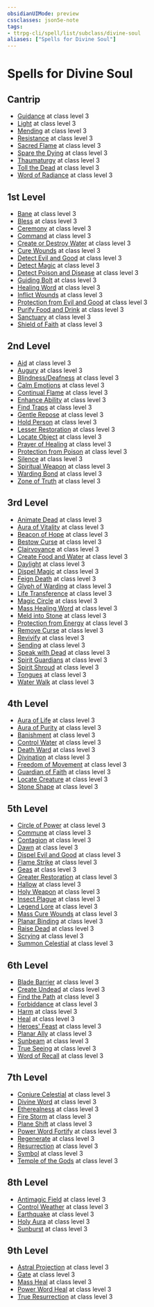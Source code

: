 ```yaml
---
obsidianUIMode: preview
cssclasses: json5e-note
tags:
- ttrpg-cli/spell/list/subclass/divine-soul
aliases: ["Spells for Divine Soul"]
---
```

# Spells for Divine Soul

## Cantrip

- [Guidance](guidance-xphb "XPHB") at class level 3
- [Light](light-xphb "XPHB") at class level 3
- [Mending](mending-xphb "XPHB") at class level 3
- [Resistance](resistance-xphb "XPHB") at class level 3
- [Sacred Flame](sacred-flame-xphb "XPHB") at class level 3
- [Spare the Dying](spare-the-dying-xphb "XPHB") at class level 3
- [Thaumaturgy](thaumaturgy-xphb "XPHB") at class level 3
- [Toll the Dead](toll-the-dead-xphb "XPHB") at class level 3
- [Word of Radiance](word-of-radiance-xphb "XPHB") at class level 3

## 1st Level

- [Bane](bane-xphb "XPHB") at class level 3
- [Bless](bless-xphb "XPHB") at class level 3
- [Ceremony](ceremony-xge "XGE") at class level 3
- [Command](command-xphb "XPHB") at class level 3
- [Create or Destroy Water](create-or-destroy-water-xphb "XPHB") at class level 3
- [Cure Wounds](cure-wounds-xphb "XPHB") at class level 3
- [Detect Evil and Good](detect-evil-and-good-xphb "XPHB") at class level 3
- [Detect Magic](detect-magic-xphb "XPHB") at class level 3
- [Detect Poison and Disease](detect-poison-and-disease-xphb "XPHB") at class level 3
- [Guiding Bolt](guiding-bolt-xphb "XPHB") at class level 3
- [Healing Word](healing-word-xphb "XPHB") at class level 3
- [Inflict Wounds](inflict-wounds-xphb "XPHB") at class level 3
- [Protection from Evil and Good](protection-from-evil-and-good-xphb "XPHB") at class level 3
- [Purify Food and Drink](purify-food-and-drink-xphb "XPHB") at class level 3
- [Sanctuary](sanctuary-xphb "XPHB") at class level 3
- [Shield of Faith](shield-of-faith-xphb "XPHB") at class level 3

## 2nd Level

- [Aid](aid-xphb "XPHB") at class level 3
- [Augury](augury-xphb "XPHB") at class level 3
- [Blindness/Deafness](blindness-deafness-xphb "XPHB") at class level 3
- [Calm Emotions](calm-emotions-xphb "XPHB") at class level 3
- [Continual Flame](continual-flame-xphb "XPHB") at class level 3
- [Enhance Ability](enhance-ability-xphb "XPHB") at class level 3
- [Find Traps](find-traps-xphb "XPHB") at class level 3
- [Gentle Repose](gentle-repose-xphb "XPHB") at class level 3
- [Hold Person](hold-person-xphb "XPHB") at class level 3
- [Lesser Restoration](lesser-restoration-xphb "XPHB") at class level 3
- [Locate Object](locate-object-xphb "XPHB") at class level 3
- [Prayer of Healing](prayer-of-healing-xphb "XPHB") at class level 3
- [Protection from Poison](protection-from-poison-xphb "XPHB") at class level 3
- [Silence](silence-xphb "XPHB") at class level 3
- [Spiritual Weapon](spiritual-weapon-xphb "XPHB") at class level 3
- [Warding Bond](warding-bond-xphb "XPHB") at class level 3
- [Zone of Truth](zone-of-truth-xphb "XPHB") at class level 3

## 3rd Level

- [Animate Dead](animate-dead-xphb "XPHB") at class level 3
- [Aura of Vitality](aura-of-vitality-xphb "XPHB") at class level 3
- [Beacon of Hope](beacon-of-hope-xphb "XPHB") at class level 3
- [Bestow Curse](bestow-curse-xphb "XPHB") at class level 3
- [Clairvoyance](clairvoyance-xphb "XPHB") at class level 3
- [Create Food and Water](create-food-and-water-xphb "XPHB") at class level 3
- [Daylight](daylight-xphb "XPHB") at class level 3
- [Dispel Magic](dispel-magic-xphb "XPHB") at class level 3
- [Feign Death](feign-death-xphb "XPHB") at class level 3
- [Glyph of Warding](glyph-of-warding-xphb "XPHB") at class level 3
- [Life Transference](life-transference-xge "XGE") at class level 3
- [Magic Circle](magic-circle-xphb "XPHB") at class level 3
- [Mass Healing Word](mass-healing-word-xphb "XPHB") at class level 3
- [Meld into Stone](meld-into-stone-xphb "XPHB") at class level 3
- [Protection from Energy](protection-from-energy-xphb "XPHB") at class level 3
- [Remove Curse](remove-curse-xphb "XPHB") at class level 3
- [Revivify](revivify-xphb "XPHB") at class level 3
- [Sending](sending-xphb "XPHB") at class level 3
- [Speak with Dead](speak-with-dead-xphb "XPHB") at class level 3
- [Spirit Guardians](spirit-guardians-xphb "XPHB") at class level 3
- [Spirit Shroud](spirit-shroud-tce "TCE") at class level 3
- [Tongues](tongues-xphb "XPHB") at class level 3
- [Water Walk](water-walk-xphb "XPHB") at class level 3

## 4th Level

- [Aura of Life](aura-of-life-xphb "XPHB") at class level 3
- [Aura of Purity](aura-of-purity-xphb "XPHB") at class level 3
- [Banishment](banishment-xphb "XPHB") at class level 3
- [Control Water](control-water-xphb "XPHB") at class level 3
- [Death Ward](death-ward-xphb "XPHB") at class level 3
- [Divination](divination-xphb "XPHB") at class level 3
- [Freedom of Movement](freedom-of-movement-xphb "XPHB") at class level 3
- [Guardian of Faith](guardian-of-faith-xphb "XPHB") at class level 3
- [Locate Creature](locate-creature-xphb "XPHB") at class level 3
- [Stone Shape](stone-shape-xphb "XPHB") at class level 3

## 5th Level

- [Circle of Power](circle-of-power-xphb "XPHB") at class level 3
- [Commune](commune-xphb "XPHB") at class level 3
- [Contagion](contagion-xphb "XPHB") at class level 3
- [Dawn](dawn-xge "XGE") at class level 3
- [Dispel Evil and Good](dispel-evil-and-good-xphb "XPHB") at class level 3
- [Flame Strike](flame-strike-xphb "XPHB") at class level 3
- [Geas](geas-xphb "XPHB") at class level 3
- [Greater Restoration](greater-restoration-xphb "XPHB") at class level 3
- [Hallow](hallow-xphb "XPHB") at class level 3
- [Holy Weapon](holy-weapon-xge "XGE") at class level 3
- [Insect Plague](insect-plague-xphb "XPHB") at class level 3
- [Legend Lore](legend-lore-xphb "XPHB") at class level 3
- [Mass Cure Wounds](mass-cure-wounds-xphb "XPHB") at class level 3
- [Planar Binding](planar-binding-xphb "XPHB") at class level 3
- [Raise Dead](raise-dead-xphb "XPHB") at class level 3
- [Scrying](scrying-xphb "XPHB") at class level 3
- [Summon Celestial](summon-celestial-xphb "XPHB") at class level 3

## 6th Level

- [Blade Barrier](blade-barrier-xphb "XPHB") at class level 3
- [Create Undead](create-undead-xphb "XPHB") at class level 3
- [Find the Path](find-the-path-xphb "XPHB") at class level 3
- [Forbiddance](forbiddance-xphb "XPHB") at class level 3
- [Harm](harm-xphb "XPHB") at class level 3
- [Heal](heal-xphb "XPHB") at class level 3
- [Heroes' Feast](heroes-feast-xphb "XPHB") at class level 3
- [Planar Ally](planar-ally-xphb "XPHB") at class level 3
- [Sunbeam](sunbeam-xphb "XPHB") at class level 3
- [True Seeing](true-seeing-xphb "XPHB") at class level 3
- [Word of Recall](word-of-recall-xphb "XPHB") at class level 3

## 7th Level

- [Conjure Celestial](conjure-celestial-xphb "XPHB") at class level 3
- [Divine Word](divine-word-xphb "XPHB") at class level 3
- [Etherealness](etherealness-xphb "XPHB") at class level 3
- [Fire Storm](fire-storm-xphb "XPHB") at class level 3
- [Plane Shift](plane-shift-xphb "XPHB") at class level 3
- [Power Word Fortify](power-word-fortify-xphb "XPHB") at class level 3
- [Regenerate](regenerate-xphb "XPHB") at class level 3
- [Resurrection](resurrection-xphb "XPHB") at class level 3
- [Symbol](symbol-xphb "XPHB") at class level 3
- [Temple of the Gods](temple-of-the-gods-xge "XGE") at class level 3

## 8th Level

- [Antimagic Field](antimagic-field-xphb "XPHB") at class level 3
- [Control Weather](control-weather-xphb "XPHB") at class level 3
- [Earthquake](earthquake-xphb "XPHB") at class level 3
- [Holy Aura](holy-aura-xphb "XPHB") at class level 3
- [Sunburst](sunburst-xphb "XPHB") at class level 3

## 9th Level

- [Astral Projection](astral-projection-xphb "XPHB") at class level 3
- [Gate](gate-xphb "XPHB") at class level 3
- [Mass Heal](mass-heal-xphb "XPHB") at class level 3
- [Power Word Heal](power-word-heal-xphb "XPHB") at class level 3
- [True Resurrection](true-resurrection-xphb "XPHB") at class level 3